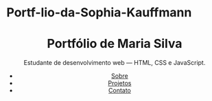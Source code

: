 # Portf-lio-da-Sophia-Kauffmann<!doctype html>
<html lang="pt-BR">
<head>
<meta charset="utf-8">
<meta name="viewport" content="width=device-width, initial-scale=1">
<title>Portfólio de Sophia Kauffmann</title>
<meta name="description" content="Portfólio simples feito em HTML puro.">
</head>
<body>
 <header>

<h1>Portfólio de Maria Silva</h1>
<p>Estudante de desenvolvimento web — HTML, CSS e JavaScript.</p>
<nav aria-label="Navegação principal">
<ul>
<li><a href="#sobre">Sobre</a></li>
<li><a href="#projetos">Projetos</a></li>
<li><a href="#contato">Contato</a></li>
</ul>
</nav>
</header> 
<!-- Conteúdo vem a seguir -->
</body>
</html>

